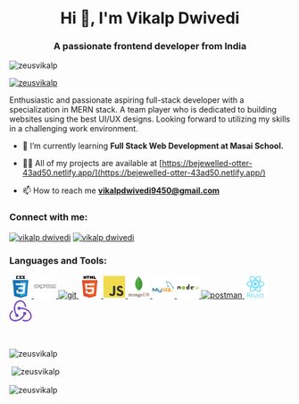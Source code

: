 <h1 align="center">Hi 👋, I'm Vikalp Dwivedi</h1>
<h3 align="center">A passionate frontend developer from India</h3>

<p align="left"> <img src="https://komarev.com/ghpvc/?username=zeusvikalp&label=Profile%20views&color=0e75b6&style=flat" alt="zeusvikalp" /> </p>

<p align="left"> <a href="https://github.com/ryo-ma/github-profile-trophy"><img src="https://github-profile-trophy.vercel.app/?username=zeusvikalp" alt="zeusvikalp" /></a> </p>
<p>Enthusiastic and passionate aspiring full-stack developer with a specialization in MERN stack. A team player who is dedicated to building websites using the best UI/UX designs. Looking forward to utilizing my skills in a challenging work environment.</p>

- 🌱 I’m currently learning **Full Stack Web Development at Masai School.**

- 👨‍💻 All of my projects are available at [https://bejewelled-otter-43ad50.netlify.app/](https://bejewelled-otter-43ad50.netlify.app/)

- 📫 How to reach me **vikalpdwivedi9450@gmail.com**



<h3 align="left">Connect with me:</h3>
<p align="left">
<a href="https://www.linkedin.com/in/vikalpdwivedi2002/" target="blank"><img align="center" src="https://raw.githubusercontent.com/rahuldkjain/github-profile-readme-generator/master/src/images/icons/Social/linked-in-alt.svg" alt="vikalp dwivedi" height="30" width="40" /></a>
<a href="https://leetcode.com/vikalp2333/" target="blank"><img align="center" src="https://raw.githubusercontent.com/rahuldkjain/github-profile-readme-generator/master/src/images/icons/Social/leet-code.svg" alt="vikalp dwivedi" height="30" width="40" /></a>
</p>

<h3 align="left">Languages and Tools:</h3>
<p align="left"> <a href="https://www.w3schools.com/css/" target="_blank" rel="noreferrer"> <img src="https://raw.githubusercontent.com/devicons/devicon/master/icons/css3/css3-original-wordmark.svg" alt="css3" width="40" height="40"/> </a> <a href="https://expressjs.com" target="_blank" rel="noreferrer"> <img src="https://raw.githubusercontent.com/devicons/devicon/master/icons/express/express-original-wordmark.svg" alt="express" width="40" height="40"/> </a> <a href="https://git-scm.com/" target="_blank" rel="noreferrer"> <img src="https://www.vectorlogo.zone/logos/git-scm/git-scm-icon.svg" alt="git" width="40" height="40"/> </a> <a href="https://www.w3.org/html/" target="_blank" rel="noreferrer"> <img src="https://raw.githubusercontent.com/devicons/devicon/master/icons/html5/html5-original-wordmark.svg" alt="html5" width="40" height="40"/> </a> <a href="https://developer.mozilla.org/en-US/docs/Web/JavaScript" target="_blank" rel="noreferrer"> <img src="https://raw.githubusercontent.com/devicons/devicon/master/icons/javascript/javascript-original.svg" alt="javascript" width="40" height="40"/> </a> <a href="https://www.mongodb.com/" target="_blank" rel="noreferrer"> <img src="https://raw.githubusercontent.com/devicons/devicon/master/icons/mongodb/mongodb-original-wordmark.svg" alt="mongodb" width="40" height="40"/> </a> <a href="https://www.mysql.com/" target="_blank" rel="noreferrer"> <img src="https://raw.githubusercontent.com/devicons/devicon/master/icons/mysql/mysql-original-wordmark.svg" alt="mysql" width="40" height="40"/> </a> <a href="https://nodejs.org" target="_blank" rel="noreferrer"> <img src="https://raw.githubusercontent.com/devicons/devicon/master/icons/nodejs/nodejs-original-wordmark.svg" alt="nodejs" width="40" height="40"/> </a> <a href="https://postman.com" target="_blank" rel="noreferrer"> <img src="https://www.vectorlogo.zone/logos/getpostman/getpostman-icon.svg" alt="postman" width="40" height="40"/> </a> <a href="https://reactjs.org/" target="_blank" rel="noreferrer"> <img src="https://raw.githubusercontent.com/devicons/devicon/master/icons/react/react-original-wordmark.svg" alt="react" width="40" height="40"/> </a> <a href="https://redux.js.org" target="_blank" rel="noreferrer"> <img src="https://raw.githubusercontent.com/devicons/devicon/master/icons/redux/redux-original.svg" alt="redux" width="40" height="40"/> </a> </p>
</br>

<p><img align="left" src="https://github-readme-stats.vercel.app/api/top-langs?username=zeusvikalp&show_icons=true&locale=en&layout=compact" alt="zeusvikalp" /></p><br />

<p>&nbsp;<img align="center" src="https://github-readme-stats.vercel.app/api?username=zeusvikalp&show_icons=true&locale=en" alt="zeusvikalp" /></p>

<p><img align="center" src="https://github-readme-streak-stats.herokuapp.com/?user=zeusvikalp&" alt="zeusvikalp" /></p>

